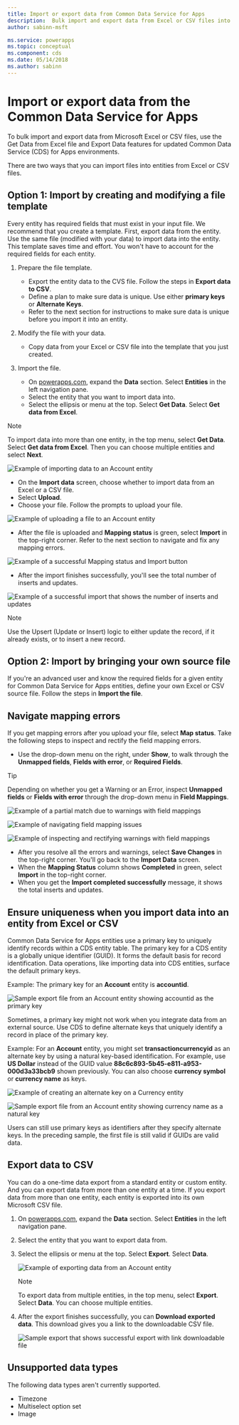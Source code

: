 ```yaml
---
title: Import or export data from Common Data Service for Apps
description:  Bulk import and export data from Excel or CSV files into entities in Common Data Service (CDS) for Apps by using the Get Data from Excel and Export Data functionality
author: sabinn-msft

ms.service: powerapps
ms.topic: conceptual
ms.component: cds
ms.date: 05/14/2018
ms.author: sabinn
---
```

# Import or export data from the Common Data Service for Apps

To bulk import and export data from Microsoft Excel or CSV files, use the Get Data from Excel file and Export Data features for updated Common Data Service (CDS) for Apps environments.

There are two ways that you can import files into entities from Excel or CSV files.

## Option 1: Import by creating and modifying a file template

Every entity has required fields that must exist in your input file. We recommend that you create a template. First, export data from the entity. Use the same file (modified with your data) to import data into the entity. This template saves time and effort. You won't have to account for the required fields for each entity.

1. Prepare the file template.

    - Export the entity data to the CVS file. Follow the steps in **Export data to CSV**.
    - Define a plan to make sure data is unique. Use either **primary keys** or **Alternate Keys**.
    - Refer to the next section for instructions to make sure data is unique before you import it into an entity.

1. Modify the file with your data.

    - Copy data from your Excel or CSV file into the template that you just created.

1. Import the file.
    - On [powerapps.com](https://web.powerapps.com/), expand the **Data** section. Select **Entities** in the left navigation pane.
    - Select the entity that you want to import data into.
    - Select the ellipsis or menu at the top. Select **Get Data**. Select **Get data from Excel**.

> [!NOTE]
> To import data into more than one entity, in the top menu, select **Get Data**. Select **Get data from Excel**. Then you can choose multiple entities and select **Next**.

![Example of importing data to an **Account** entity](./media/data-platform-import-export/import-data-to-account.png)

- On the **Import data** screen, choose whether to import data from an Excel or a CSV file.
- Select **Upload**.
- Choose your file. Follow the prompts to upload your file.

![Example of uploading a file to an **Account** entity](./media/data-platform-import-export/upload-account.png)

- After the file is uploaded and **Mapping status** is green, select **Import** in the top-right corner. Refer to the next section to navigate and fix any mapping errors.

![Example of a successful **Mapping status** and **Import** button](./media/data-platform-import-export/success-map-imp.png)

- After the import finishes successfully, you'll see the total number of inserts and updates.

![Example of a successful import that shows the number of inserts and updates](./media/data-platform-import-export/success-imp-insert.png)

> [!NOTE]
> Use the Upsert (Update or Insert) logic to either update the record, if it already exists, or to insert a new record.

## Option 2: Import by bringing your own source file

If you're an advanced user and know the required fields for a given entity for Common Data Service for Apps entities, define your own Excel or CSV source file. Follow the steps in **Import the file**.

## Navigate mapping errors

If you get mapping errors after you upload your file, select **Map status**. Take the following steps to inspect and rectify the field mapping errors.

- Use the drop-down menu on the right, under **Show**, to walk through the **Unmapped fields**, **Fields with error**, or **Required Fields**.

> [!TIP]
> Depending on whether you get a Warning or an Error, inspect **Unmapped fields** or **Fields with error** through the drop-down menu in **Field Mappings**.

![Example of a partial match due to warnings with field mappings](./media/data-platform-import-export/partial-match.png)

![Example of navigating field mapping issues](./media/data-platform-import-export/navigate-mappings.png)

![Example of inspecting and rectifying warnings with field mappings](./media/data-platform-import-export/inspect-warnings.png)

- After you resolve all the errors and warnings, select **Save Changes** in the top-right corner. You'll go back to the **Import Data** screen.
- When the **Mapping Status** column shows **Completed** in green, select **Import** in the top-right corner.
- When you get the **Import completed successfully** message, it shows the total inserts and updates.

## Ensure uniqueness when you import data into an entity from Excel or CSV

Common Data Service for Apps entities use a primary key to uniquely identify records within a CDS entity table. The primary key for a CDS entity is a globally unique identifier (GUID). It forms the default basis for record identification. Data operations, like importing data into CDS entities, surface the default primary keys.

Example:
The primary key for an **Account** entity is **accountid**.

   ![Sample export file from an **Account** entity showing **accountid** as the primary key](./media/data-platform-import-export/export-pk.png)

Sometimes, a primary key might not work when you integrate data from an external source. Use CDS to define alternate keys that uniquely identify a record in place of the primary key.

Example:
For an **Account** entity, you might set **transactioncurrencyid** as an alternate key by using a natural key-based identification. For example, use **US Dollar** instead of the GUID value **88c6c893-5b45-e811-a953-000d3a33bcb9** shown previously. You can also choose **currency symbol** or **currency name** as keys.

   ![Example of creating an alternate key on a **Currency** entity](./media/data-platform-import-export/create-ak.png)

   ![Sample export file from an **Account** entity showing **currency name** as a natural key](./media/data-platform-import-export/export-nk.png)

Users can still use primary keys as identifiers after they specify alternate keys. In the preceding sample, the first file is still valid if GUIDs are valid data.

## Export data to CSV

You can do a one-time data export from a standard entity or custom entity. And you can export data from more than one entity at a time. If you export data from more than one entity, each entity is exported into its own Microsoft CSV file.

1. On [powerapps.com](https://web.powerapps.com/), expand the **Data** section. Select **Entities** in the left navigation pane.
1. Select the entity that you want to export data from.
1. Select the ellipsis or menu at the top. Select **Export**. Select **Data**.

    ![Example of exporting data from an **Account** entity](./media/data-platform-import-export/export-account.png)

    > [!NOTE]
    > To export data from multiple entities, in the top menu, select **Export**. Select **Data**. You can choose multiple entities.

1. After the export finishes successfully, you can **Download exported data**. This download gives you a link to the downloadable CSV file.

    ![Sample export that shows successful export with link downloadable file](./media/data-platform-import-export/export-success.png)

## Unsupported data types

The following data types aren't currently supported.

- Timezone
- Multiselect option set
- Image
